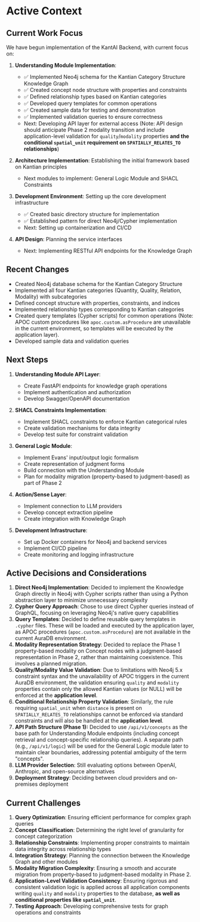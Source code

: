 # Active Context

## Current Work Focus

We have begun implementation of the KantAI Backend, with current focus on:

1. **Understanding Module Implementation**: 
   - ✅ Implemented Neo4j schema for the Kantian Category Structure Knowledge Graph
   - ✅ Created concept node structure with properties and constraints
   - ✅ Defined relationship types based on Kantian categories
   - ✅ Developed query templates for common operations
   - ✅ Created sample data for testing and demonstration
   - ✅ Implemented validation queries to ensure correctness
   - Next: Developing API layer for external access (Note: API design should anticipate Phase 2 modality transition and include application-level validation for `quality`/`modality` properties **and the conditional `spatial_unit` requirement on `SPATIALLY_RELATES_TO` relationships**)

2. **Architecture Implementation**: Establishing the initial framework based on Kantian principles
   - Next modules to implement: General Logic Module and SHACL Constraints

3. **Development Environment**: Setting up the core development infrastructure
   - ✅ Created basic directory structure for implementation
   - ✅ Established pattern for direct Neo4j/Cypher implementation
   - Next: Setting up containerization and CI/CD

4. **API Design**: Planning the service interfaces
   - Next: Implementing RESTful API endpoints for the Knowledge Graph

## Recent Changes

- Created Neo4j database schema for the Kantian Category Structure
- Implemented all four Kantian categories (Quantity, Quality, Relation, Modality) with subcategories
- Defined concept structure with properties, constraints, and indices
- Implemented relationship types corresponding to Kantian categories
- Created query templates (Cypher scripts) for common operations (Note: APOC custom procedures like `apoc.custom.asProcedure` are unavailable in the current environment, so templates will be executed by the application layer).
- Developed sample data and validation queries

## Next Steps

1. **Understanding Module API Layer**:
   - Create FastAPI endpoints for knowledge graph operations
   - Implement authentication and authorization
   - Develop Swagger/OpenAPI documentation

2. **SHACL Constraints Implementation**:
   - Implement SHACL constraints to enforce Kantian categorical rules
   - Create validation mechanisms for data integrity
   - Develop test suite for constraint validation

3. **General Logic Module**:
   - Implement Evans' input/output logic formalism
   - Create representation of judgment forms
   - Build connection with the Understanding Module
   - Plan for modality migration (property-based to judgment-based) as part of Phase 2

4. **Action/Sense Layer**:
   - Implement connection to LLM providers
   - Develop concept extraction pipeline
   - Create integration with Knowledge Graph

5. **Development Infrastructure**:
   - Set up Docker containers for Neo4j and backend services
   - Implement CI/CD pipeline
   - Create monitoring and logging infrastructure

## Active Decisions and Considerations

1. **Direct Neo4j Implementation**: Decided to implement the Knowledge Graph directly in Neo4j with Cypher scripts rather than using a Python abstraction layer to minimize unnecessary complexity
2. **Cypher Query Approach**: Chose to use direct Cypher queries instead of GraphQL, focusing on leveraging Neo4j's native query capabilities
3. **Query Templates**: Decided to define reusable query templates in `.cypher` files. These will be loaded and executed by the application layer, as APOC procedures (`apoc.custom.asProcedure`) are not available in the current AuraDB environment.
4. **Modality Representation Strategy**: Decided to replace the Phase 1 property-based modality on Concept nodes with a judgment-based representation in Phase 2, rather than maintaining coexistence. This involves a planned migration.
5. **Quality/Modality Value Validation**: Due to limitations with Neo4j 5.x constraint syntax and the unavailability of APOC triggers in the current AuraDB environment, the validation ensuring `quality` and `modality` properties contain only the allowed Kantian values (or NULL) will be enforced at the **application level**.
6. **Conditional Relationship Property Validation**: Similarly, the rule requiring `spatial_unit` when `distance` is present on `SPATIALLY_RELATES_TO` relationships cannot be enforced via standard constraints and will also be handled at the **application level**.
7. **API Path Structure (Phase 1):** Decided to use `/api/v1/concepts` as the base path for Understanding Module endpoints (including concept retrieval and concept-specific relationship queries). A separate path (e.g., `/api/v1/logic`) will be used for the General Logic module later to maintain clear boundaries, addressing potential ambiguity of the term "concepts".
8. **LLM Provider Selection**: Still evaluating options between OpenAI, Anthropic, and open-source alternatives
9. **Deployment Strategy**: Deciding between cloud providers and on-premises deployment

## Current Challenges

1. **Query Optimization**: Ensuring efficient performance for complex graph queries
2. **Concept Classification**: Determining the right level of granularity for concept categorization
3. **Relationship Constraints**: Implementing proper constraints to maintain data integrity across relationship types
4. **Integration Strategy**: Planning the connection between the Knowledge Graph and other modules
5. **Modality Migration Complexity**: Ensuring a smooth and accurate migration from property-based to judgment-based modality in Phase 2.
6. **Application-Level Validation Consistency**: Ensuring rigorous and consistent validation logic is applied across all application components writing `quality` and `modality` properties to the database, **as well as conditional properties like `spatial_unit`**.
7. **Testing Approach**: Developing comprehensive tests for graph operations and constraints 